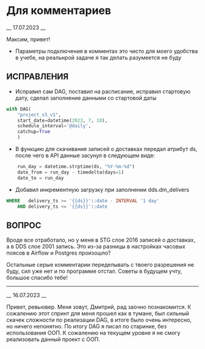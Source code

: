 # Для комментариев
__ 17.07.2023 __

Максим, привет!

- Параметры подключения в комментах это чисто для моего удобства в учебе, на реальнрой задаче я так делать разумеется не буду

## ИСПРАВЛЕНИЯ

- Исправил сам DAG, поставил на расписание, исправил стартовую дату, сделал заполнение данными со стартовой даты

```python
with DAG(
    "project_s5_v1", 
    start_date=datetime(2023, 7, 10), 
    schedule_interval='@daily',
    catchup=True
    )
```

- В функцию для скачивания записей о доставках передал атрибут ds, после чего в API данные засунул в следующем виде:

```python
    run_day = datetime.strptime(ds, "%Y-%m-%d")
    date_from = run_day - timedelta(days=1)
    date_to = run_day
```


- Добавил инкрементную загрузку при заполнении dds.dm_delivers

```sql
WHERE   delivery_ts >= '{{ds}}'::date - INTERVAL '1 day'
    AND delivery_ts <= '{{ds}}'::date
```

## ВОПРОС
Вроде все отработало, но у меня в STG слое 2016 записей о доставках, а в DDS слое 2001 запись.
Это из-за разницы в настройках часовых поясов в Airflow и Postgres произошло?

Остальные серые комментарии переделывать с твоего разрешения не буду, сил уже нет и по программе отстал. Советы в будущем учту, большое спасибо тебе!


___________________________________________________________________

__ 16.07.2023 __

Привет, ревьювер.
Меня зовут, Дмитрий, рад заочно познакомится.
К сожалению этот спринт для меня прошел как в тумане, был сильный скачек сложности по реализации DAG, в итоге было очень интересно, но ничего непонятно.
По итогу DAG я писал по старинке, без использования ООП. К сожалению на текущем уровне я не смогу реализовать данный проект с ООП. 

